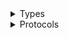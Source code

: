 <details>
<summary>Types</summary>

  - [IdentitystoreClient](/aws-sdk-swift/reference/0.x/AWSIdentitystore/IdentitystoreClient)
  - [IdentitystoreClient.IdentitystoreClientConfiguration](/aws-sdk-swift/reference/0.x/AWSIdentitystore/IdentitystoreClient.IdentitystoreClientConfiguration)
  - [IdentitystoreClientLogHandlerFactory](/aws-sdk-swift/reference/0.x/AWSIdentitystore/IdentitystoreClientLogHandlerFactory)
  - [IdentitystoreClientTypes](/aws-sdk-swift/reference/0.x/AWSIdentitystore/IdentitystoreClientTypes)

</details>

<details>
<summary>Protocols</summary>

  - [IdentitystoreClientProtocol](/aws-sdk-swift/reference/0.x/AWSIdentitystore/IdentitystoreClientProtocol)

</details>
